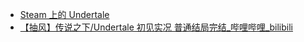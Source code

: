 - [Steam 上的 Undertale](https://store.steampowered.com/app/391540/Undertale/)
- [【抽风】传说之下/Undertale 初见实况 普通结局完结_哔哩哔哩_bilibili](https://www.bilibili.com/video/BV1UW41147UV/)
